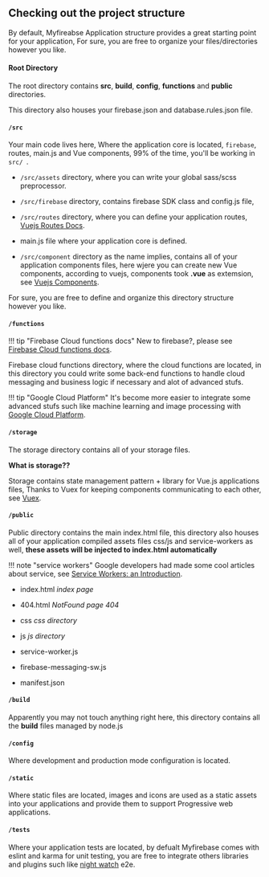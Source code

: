 ## Checking out the project structure

By default, Myfireabse Application structure provides a great starting point for your application, For sure, you are free to organize your files/directories however you like.

#### Root Directory

The root directory contains **src**, **build**, **config**, **functions** and **public** directories. 

This directory also houses your firebase.json and database.rules.json file.

#### `/src`

Your main code lives here, Where the application core is located, `firebase`, routes, main.js and Vue components, 99% of the time, you'll be working in `src/ `.

 - `/src/assets` directory, where you can write your global sass/scss preprocessor.

 - `/src/firebase` directory, contains firebase SDK class and config.js file, 

 - `/src/routes` directory, where you can define your application routes, [Vuejs Routes Docs](https://router.vuejs.org/en/). 

 - main.js file where your application core is defined. 

 - `/src/component` directory as the name implies, contains all of your application components files, here wjere you can create new Vue components, according to vuejs, components took **.vue** as extemsion, see [Vuejs Components](https://vuejs.org/v2/guide/components.html).

For sure, you are free to define and organize this directory structure however you like.

#### `/functions`

!!! tip "Firebase Cloud functions docs"
    New to firebase?, please see [Firebase Cloud functions docs](https://firebase.google.com/docs/functions/).

Firebase cloud functions directory, where the cloud functions are located, in this directory you could write some back-end functions to handle cloud messaging and business logic if necessary and alot of advanced stufs. 

!!! tip "Google Cloud Platform"
    It's become more easier to integrate some advanced stufs such like machine learning and image processing with [Google Cloud Platform](https://cloud.google.com).

#### `/storage`

The storage directory contains all of your storage files.

**What is storage??**

Storage contains state management pattern + library for Vue.js applications files, Thanks to Vuex for keeping components communicating to each other, see [Vuex](https://vuex.vuejs.org/en/).

#### `/public`

Public directory contains the main index.html file, this directory also houses all of your application compiled assets files css/js and service-workers as well, **these assets will be injected to index.html automatically**

!!! note "service workers"
    Google developers had made some cool articles about service, see [Service Workers: an Introduction](https://developers.google.com/web/fundamentals/getting-started/primers/service-workers).

 - index.html *index page*

 - 404.html *NotFound page 404*

 - css *css directory*

 - js *js directory*

 - service-worker.js

 - firebase-messaging-sw.js

 - manifest.json

#### `/build`

Apparently you may not touch anything right here, this directory contains all the **build** files managed by node.js

#### `/config`

Where development and production mode configuration is located.

#### `/static`

Where static files are located, images and icons are used as a static assets into your applications and provide them to support Progressive web applications.

#### `/tests`

Where your application tests are located, by defualt Myfirebase comes with eslint and karma for unit testing, you are free to integrate others libraries and plugins such like [night watch](http://nightwatchjs.org/) e2e.